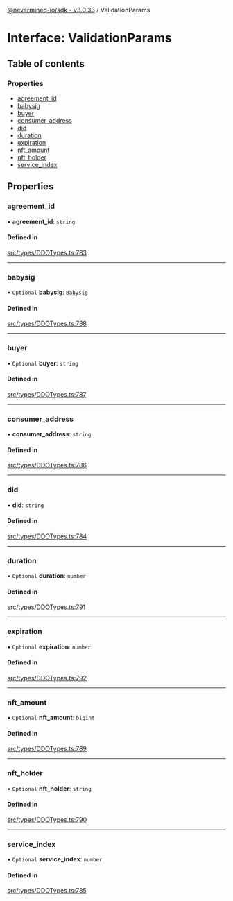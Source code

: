 [@nevermined-io/sdk - v3.0.33](../code-reference.md) / ValidationParams

# Interface: ValidationParams

## Table of contents

### Properties

- [agreement_id](ValidationParams.md#agreement_id)
- [babysig](ValidationParams.md#babysig)
- [buyer](ValidationParams.md#buyer)
- [consumer_address](ValidationParams.md#consumer_address)
- [did](ValidationParams.md#did)
- [duration](ValidationParams.md#duration)
- [expiration](ValidationParams.md#expiration)
- [nft_amount](ValidationParams.md#nft_amount)
- [nft_holder](ValidationParams.md#nft_holder)
- [service_index](ValidationParams.md#service_index)

## Properties

### agreement_id

• **agreement_id**: `string`

#### Defined in

[src/types/DDOTypes.ts:783](https://github.com/nevermined-io/sdk-js/blob/a526f8f91dd570a90afee06fd5e4f65189b252b8/src/types/DDOTypes.ts#L783)

---

### babysig

• `Optional` **babysig**: [`Babysig`](Babysig.md)

#### Defined in

[src/types/DDOTypes.ts:788](https://github.com/nevermined-io/sdk-js/blob/a526f8f91dd570a90afee06fd5e4f65189b252b8/src/types/DDOTypes.ts#L788)

---

### buyer

• `Optional` **buyer**: `string`

#### Defined in

[src/types/DDOTypes.ts:787](https://github.com/nevermined-io/sdk-js/blob/a526f8f91dd570a90afee06fd5e4f65189b252b8/src/types/DDOTypes.ts#L787)

---

### consumer_address

• **consumer_address**: `string`

#### Defined in

[src/types/DDOTypes.ts:786](https://github.com/nevermined-io/sdk-js/blob/a526f8f91dd570a90afee06fd5e4f65189b252b8/src/types/DDOTypes.ts#L786)

---

### did

• **did**: `string`

#### Defined in

[src/types/DDOTypes.ts:784](https://github.com/nevermined-io/sdk-js/blob/a526f8f91dd570a90afee06fd5e4f65189b252b8/src/types/DDOTypes.ts#L784)

---

### duration

• `Optional` **duration**: `number`

#### Defined in

[src/types/DDOTypes.ts:791](https://github.com/nevermined-io/sdk-js/blob/a526f8f91dd570a90afee06fd5e4f65189b252b8/src/types/DDOTypes.ts#L791)

---

### expiration

• `Optional` **expiration**: `number`

#### Defined in

[src/types/DDOTypes.ts:792](https://github.com/nevermined-io/sdk-js/blob/a526f8f91dd570a90afee06fd5e4f65189b252b8/src/types/DDOTypes.ts#L792)

---

### nft_amount

• `Optional` **nft_amount**: `bigint`

#### Defined in

[src/types/DDOTypes.ts:789](https://github.com/nevermined-io/sdk-js/blob/a526f8f91dd570a90afee06fd5e4f65189b252b8/src/types/DDOTypes.ts#L789)

---

### nft_holder

• `Optional` **nft_holder**: `string`

#### Defined in

[src/types/DDOTypes.ts:790](https://github.com/nevermined-io/sdk-js/blob/a526f8f91dd570a90afee06fd5e4f65189b252b8/src/types/DDOTypes.ts#L790)

---

### service_index

• `Optional` **service_index**: `number`

#### Defined in

[src/types/DDOTypes.ts:785](https://github.com/nevermined-io/sdk-js/blob/a526f8f91dd570a90afee06fd5e4f65189b252b8/src/types/DDOTypes.ts#L785)
